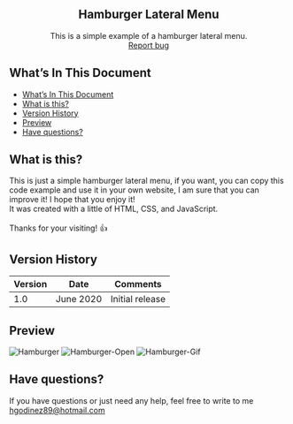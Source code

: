 <p align="center">
  <h2 align="center">Hamburger Lateral Menu</h2>

  <p align="center">
    This is a simple example of a hamburger lateral menu.
    <br>
    <a href="https://github.com/hgodinez89/hamburger-lateral-mnu/issues/new">Report bug</a>
  </p>
</p>

## What’s In This Document

- [What’s In This Document](#whats-in-this-document)
- [What is this?](#what-is-this)
- [Version History](#version-history)
- [Preview](#preview)
- [Have questions?](#have-questions)

## What is this?

This is just a simple hamburger lateral menu, if you want, you can copy this code example and use it in your own website, I am sure that you can improve it! I hope that you enjoy it! </br>
It was created with a little of HTML, CSS, and JavaScript. </br> </br>
Thanks for your visiting! 👍

## Version History

| Version |       Date         |             Comments             |
| ------- | ------------------ | -------------------------------- |
| 1.0     | June 2020          | Initial release                  |

## Preview

![Hamburger](https://res.cloudinary.com/developerteam/image/upload/v1592598950/HamburgerLateralMnu/hamburger.png)
![Hamburger-Open](https://res.cloudinary.com/developerteam/image/upload/v1592598949/HamburgerLateralMnu/hamburger-open.png)
![Hamburger-Gif](https://res.cloudinary.com/developerteam/image/upload/v1592598950/HamburgerLateralMnu/hamburger-animate.gif)

## Have questions?

If you have questions or just need any help, feel free to write to me 
<a href="mailto:hgodinez89@hotmail.com">hgodinez89@hotmail.com</a>
